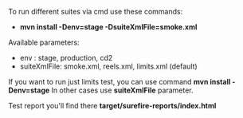 To run different suites via cmd use these commands:
* **mvn install -Denv=stage -DsuiteXmlFile=smoke.xml**

Available parameters:
* env : stage, production, cd2
* suiteXmlFile: smoke.xml, reels.xml, limits.xml (default)

If you want to run just limits test, you can use command
**mvn install -Denv=stage**
In other cases use **suiteXmlFile** parameter.


Test report you'll find there **target/surefire-reports/index.html**